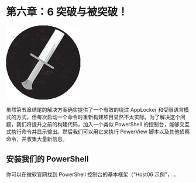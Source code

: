 # 第六章：6 突破与被突破！

![](img/chapterart.png)

虽然第五章结尾的解决方案确实提供了一个有效的绕过 AppLocker 和受限语言模式的方式，但每次启动一个命令时重新构建项目显然不太实际。为了解决这个问题，我们将提升之前的构建代码，加入一个类似 PowerShell 的控制台，能够交互式执行命令并显示输出。然后我们可以用它来执行 PowerView 脚本以及其他侦察命令，并收集大量新信息。

## 安装我们的 PowerShell

你可以在微软官网找到 PowerShell 控制台的基本框架（“Host06 示例”，...
